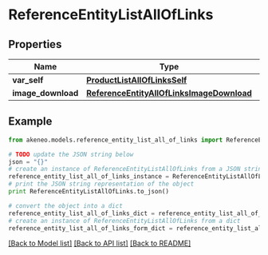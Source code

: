 # ReferenceEntityListAllOfLinks


## Properties
Name | Type | Description | Notes
------------ | ------------- | ------------- | -------------
**var_self** | [**ProductListAllOfLinksSelf**](ProductListAllOfLinksSelf.md) |  | [optional] 
**image_download** | [**ReferenceEntityAllOfLinksImageDownload**](ReferenceEntityAllOfLinksImageDownload.md) |  | [optional] 

## Example

```python
from akeneo.models.reference_entity_list_all_of_links import ReferenceEntityListAllOfLinks

# TODO update the JSON string below
json = "{}"
# create an instance of ReferenceEntityListAllOfLinks from a JSON string
reference_entity_list_all_of_links_instance = ReferenceEntityListAllOfLinks.from_json(json)
# print the JSON string representation of the object
print ReferenceEntityListAllOfLinks.to_json()

# convert the object into a dict
reference_entity_list_all_of_links_dict = reference_entity_list_all_of_links_instance.to_dict()
# create an instance of ReferenceEntityListAllOfLinks from a dict
reference_entity_list_all_of_links_form_dict = reference_entity_list_all_of_links.from_dict(reference_entity_list_all_of_links_dict)
```
[[Back to Model list]](../README.md#documentation-for-models) [[Back to API list]](../README.md#documentation-for-api-endpoints) [[Back to README]](../README.md)



